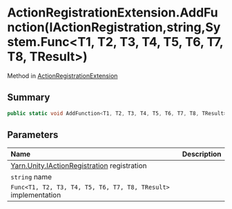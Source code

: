 # ActionRegistrationExtension.AddFunction(IActionRegistration,string,System.Func<T1, T2, T3, T4, T5, T6, T7, T8, TResult>)

Method in [ActionRegistrationExtension](/docs/api/csharp/yarn.unity.actionregistrationextension.md)

## Summary



```csharp
public static void AddFunction<T1, T2, T3, T4, T5, T6, T7, T8, TResult>(this IActionRegistration registration, string name, System.Func<T1, T2, T3, T4, T5, T6, T7, T8, TResult> implementation);
```

## Parameters

|Name|Description|
|:---|:---|
|[Yarn.Unity.IActionRegistration](/docs/api/csharp/yarn.unity.iactionregistration.md) registration||
|`string` name||
|`Func<T1, T2, T3, T4, T5, T6, T7, T8, TResult>` implementation||

